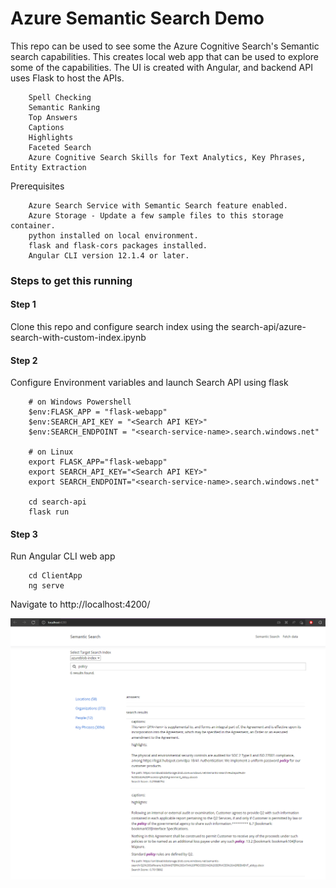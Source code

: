 # Azure Semantic Search Demo

This repo can be used to see some the Azure Cognitive Search's Semantic search capabilities. This creates local web app that can be used to explore some of the capabilities. 
The UI is created with Angular, and backend API uses Flask to host the APIs.


        Spell Checking
        Semantic Ranking
        Top Answers
        Captions
        Highlights
        Faceted Search
        Azure Cognitive Search Skills for Text Analytics, Key Phrases, Entity Extraction 

Prerequisites

        Azure Search Service with Semantic Search feature enabled. 
        Azure Storage - Update a few sample files to this storage container. 
        python installed on local environment. 
        flask and flask-cors packages installed. 
        Angular CLI version 12.1.4 or later. 


### Steps to get this running

#### Step 1

Clone this repo and configure search index using the search-api/azure-search-with-custom-index.ipynb

#### Step 2

Configure Environment variables and launch Search API using flask

        # on Windows Powershell
        $env:FLASK_APP = "flask-webapp"
        $env:SEARCH_API_KEY = "<Search API KEY>"
        $env:SEARCH_ENDPOINT = "<search-service-name>.search.windows.net"

        # on Linux
        export FLASK_APP="flask-webapp"
        export SEARCH_API_KEY="<Search API KEY>"
        export SEARCH_ENDPOINT="<search-service-name>.search.windows.net"

        cd search-api
        flask run


#### Step 3

Run Angular CLI web app

        cd ClientApp
        ng serve


Navigate to http://localhost:4200/

![](./search-ui.png)



